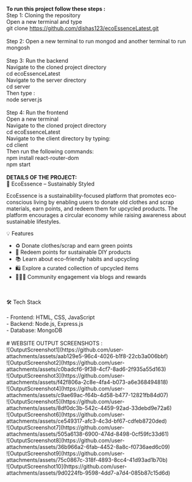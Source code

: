 <b>To run this project follow these steps : </b> <br>
Step 1: Cloning the repository <br>
Open a new terminal and type <br>
git clone https://github.com/dishas123/ecoEssenceLatest.git <br>
<br>
Step 2: Open a new terminal to run mongod and another terminal to run mongosh <br>
<br>
Step 3: Run the backend <br>
Navigate to the cloned project directory <br>
cd ecoEssenceLatest <br>
Navigate to the server directory <br>
cd server <br>
Then type : <br>
node server.js <br>
<br>
Step 4: Run the frontend <br>
Open a new terminal <br>
Navigate to the cloned project directory <br>
cd ecoEssenceLatest <br>
Navigate to the client directory by typing: <br>
cd client <br>
Then run the following commands: <br>
npm install react-router-dom <br>
npm start
<br>
<br>
<b>DETAILS OF THE PROJECT:</b> <br>
🌿 EcoEssence – Sustainably Styled <br>

EcoEssence is a sustainability-focused platform that promotes eco-conscious living by enabling users to donate old clothes and scrap materials, earn points, and redeem them for upcycled products. The platform encourages a circular economy while raising awareness about sustainable lifestyles.<br>

💡 Features <br>

- ♻️ Donate clothes/scrap and earn green points  <br>
- 🎁 Redeem points for sustainable DIY products  <br>
- 📚 Learn about eco-friendly habits and upcycling  <br>
- 🛍️ Explore a curated collection of upcycled items  <br>
- 🧑‍🤝‍🧑 Community engagement via blogs and rewards  <br>
<br>
<br>
🛠 Tech Stack<br>
<br>
- Frontend: HTML, CSS, JavaScript  <br>
- Backend: Node.js, Express.js  <br>
- Database: MongoDB
<br>
<br>
# WEBSITE OUTPUT SCREENSHOTS : <br>
![OutputScreenshot1](https://github.com/user-attachments/assets/aab129e5-96c4-4026-b1f8-22cb3a006bbf) <br>
![OutputScreenshot2](https://github.com/user-attachments/assets/c0badcf6-9f38-4cf7-8ad6-2f935a55d163) <br>
![OutputScreenshot3](https://github.com/user-attachments/assets/f42f806a-2c8e-4fa4-b073-a6e368494818) <br>
![OutputScreenshot4](https://github.com/user-attachments/assets/c9ae69ac-f64b-4d58-b477-12821fb84d07) <br>
![OutputScreenshot5](https://github.com/user-attachments/assets/8df0dc3b-542c-4459-92ad-33debd9e72a6) <br>
![OutputScreenshot6](https://github.com/user-attachments/assets/ce549317-afc3-4c3d-bf67-cdfeb8720ded) <br>
![OutputScreenshot7](https://github.com/user-attachments/assets/505a6138-6900-474d-8498-0cf59fc33d61) <br>
![OutputScreenshot8](https://github.com/user-attachments/assets/36b966a2-6fab-4452-8a8c-f0736aed6c09) <br>
![OutputScreenshot9](https://github.com/user-attachments/assets/75c0867c-318f-4893-8cc4-41d93ad1b70b) <br>
![OutputScreenshot10](https://github.com/user-attachments/assets/9d0224fb-9598-4dd7-a7d4-085b87c15d6d)
